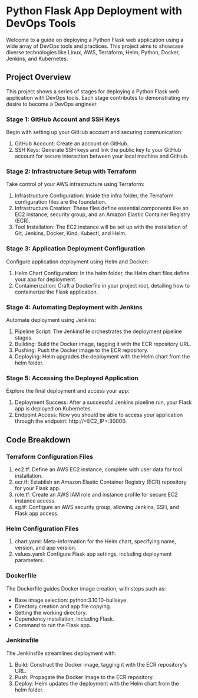 # Python Flask App Deployment with DevOps Tools

Welcome to a guide on deploying a Python Flask web application using a wide array of DevOps tools and practices. This project aims to showcase diverse technologies like Linux, AWS, Terraform, Helm, Python, Docker, Jenkins, and Kubernetes.
## Project Overview

This  project shows a series of stages for deploying a Python Flask web application with DevOps tools. Each stage contributes to demonstrating my desire to become a DevOps engineer.

### Stage 1: GitHub Account and SSH Keys

Begin with setting up your GitHub account and securing communication:

1. GitHub Account: Create an account on GitHub.
2. SSH Keys: Generate SSH keys and link the public key to your GitHub account for secure interaction between your local machine and GitHub.

### Stage 2: Infrastructure Setup with Terraform

Take control of your AWS infrastructure using Terraform:

1. Infrastructure Configuration: Inside the infra folder, the Terraform configuration files are the foundation.
2. Infrastructure Creation: These files define essential components like an EC2 instance, security group, and an Amazon Elastic Container Registry (ECR).
3. Tool Installation: The EC2 instance will be set up with the installation of Git, Jenkins, Docker, Kind, Kubectl, and Helm.

### Stage 3: Application Deployment Configuration

Configure application deployment using Helm and Docker:

1. Helm Chart Configuration: In the helm folder, the Helm chart files define your app for deployment.
2. Containerization: Craft a Dockerfile in your project root, detailing how to containerize the Flask application.

### Stage 4: Automating Deployment with Jenkins

Automate deployment using Jenkins:

1. Pipeline Script: The Jenkinsfile orchestrates the deployment pipeline stages.
2. Building: Build the Docker image, tagging it with the ECR repository URL.
3. Pushing: Push the Docker image to the ECR repository.
4. Deploying: Helm upgrades the deployment with the Helm chart from the helm folder.

### Stage 5: Accessing the Deployed Application

Explore the final deployment and access your app:

1. Deployment Success: After a successful Jenkins pipeline run, your Flask app is deployed on Kubernetes.
2. Endpoint Access: Now you should be able to access your application through the endpoint: http://<EC2_IP>:30000.

## Code Breakdown

### Terraform Configuration Files

1. ec2.tf: Define an AWS EC2 instance, complete with user data for tool installation.
2. ecr.tf: Establish an Amazon Elastic Container Registry (ECR) repository for your Flask app.
3. role.tf: Create an AWS IAM role and instance profile for secure EC2 instance access.
4. sg.tf: Configure an AWS security group, allowing Jenkins, SSH, and Flask app access.

### Helm Configuration Files

1. chart.yaml: Meta-information for the Helm chart, specifying name, version, and app version.
2. values.yaml: Configure Flask app settings, including deployment parameters.

### Dockerfile

The Dockerfile guides Docker image creation, with steps such as:

- Base image selection: python:3.10.10-bullseye.
- Directory creation and app file copying.
- Setting the working directory.
- Dependency installation, including Flask.
- Command to run the Flask app.

### Jenkinsfile

The Jenkinsfile streamlines deployment with:

1. Build: Construct the Docker image, tagging it with the ECR repository's URL.
2. Push: Propagate the Docker image to the ECR repository.
3. Deploy: Helm updates the deployment with the Helm chart from the helm folder.